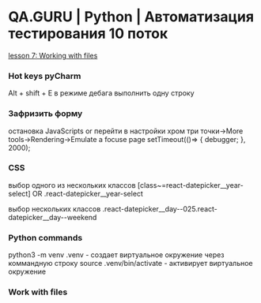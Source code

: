 # QA.GURU | Python | Автоматизация тестирования 10 поток
[]()
[lesson 7: Working with files](https://school.qa.guru/pl/teach/control/lesson/view?id=314614372)

### Hot keys pyCharm
Alt + shift + E в режиме дебага выполнить одну строку

### Зафризить форму
остановка JavaScripts or перейти в настройки хром три точки->More tools->Rendering->Emulate a focuse page
setTimeout(()=> { debugger; }, 2000);

### CSS

выбор одного из нескольких классов
[class~=react-datepicker__year-select] OR .react-datepicker__year-select

выбор нескольких классов
.react-datepicker__day--025.react-datepicker__day--weekend


### Python commands
python3 -m venv .venv - создает виртуальное окружение через коммандную строку source .venv/bin/activate - активирует виртуальное окружение

### Work with files

